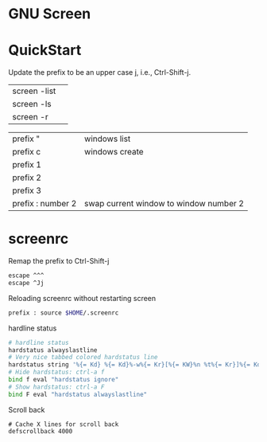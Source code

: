 # GNU Screen

# QuickStart

Update the prefix to be an upper case j, i.e., Ctrl-Shift-j.

| | |
|-|-|
| screen -list | | 
| screen -ls | | 
| screen -r | |

| | | 
|-|-|
| prefix " | windows list   | 
| prefix c | windows create |
| prefix 1  |                |  
| prefix 2  |                |
| prefix 3  |                |    
| prefix : number 2  | swap current window to window number 2 |
    

# screenrc

Remap the prefix to Ctrl-Shift-j

```bash
escape ^^^
escape ^Jj
```

Reloading screenrc without restarting screen

```bash
prefix : source $HOME/.screenrc
```

hardline status
```bash
# hardline status
hardstatus alwayslastline 
# Very nice tabbed colored hardstatus line
hardstatus string '%{= Kd} %{= Kd}%-w%{= Kr}[%{= KW}%n %t%{= Kr}]%{= Kd}%+w %-= %{KG} %H%{KW}|%{KY}%101`%{KW}|%D %M %d %Y%{= Kc} %C%A%{-}'
# Hide hardstatus: ctrl-a f 
bind f eval "hardstatus ignore"
# Show hardstatus: ctrl-a F
bind F eval "hardstatus alwayslastline"
```

Scroll back 
```
# Cache X lines for scroll back
defscrollback 4000
```


